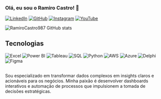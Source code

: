 ### Olá, eu sou o Ramiro Castro! 👋

[![LinkedIn](https://img.shields.io/badge/LinkedIn-0077B5?style=for-the-badge&logo=linkedin&logoColor=white)](https://www.linkedin.com/in/ramiroglcastro/)
[![GitHub](https://img.shields.io/badge/GitHub-100000?style=for-the-badge&logo=github&logoColor=white)](https://github.com/RamiroCastro987)
[![Instagram](https://img.shields.io/badge/Instagram-E4405F?style=for-the-badge&logo=instagram&logoColor=white)](https://www.instagram.com/ramiro.gl.castro?igsh=MXE4NWh1cTBxZTF4dQ==)
[![YouTube](https://img.shields.io/badge/YouTube-FF0000?style=for-the-badge&logo=youtube&logoColor=white)]()

![RamiroCastro987 GitHub stats](https://github-readme-stats.vercel.app/api?username=RamiroCastro987&show_icons=true&theme=highcontrast)

## Tecnologias

<div style="display: inline_block">
  <img align="center" alt="Excel" src="https://img.shields.io/badge/Microsoft_Excel-217346?style=for-the-badge&logo=microsoft-excel&logoColor=white" />
  <img align="center" alt="Power BI" src="https://img.shields.io/badge/PowerBI-F2C811?style=for-the-badge&logo=Power%20BI&logoColor=white" />
  <img align="center" alt="Tableau" src="https://img.shields.io/badge/Tableau-E97627?style=for-the-badge&logo=Tableau&logoColor=white" />
  <img align="center" alt="SQL" src="https://img.shields.io/badge/Microsoft%20SQL%20Server-CC2927?style=for-the-badge&logo=microsoft%20sql%20server&logoColor=white" />
  <img align="center" alt="Python" src="https://img.shields.io/badge/Python-3776AB?style=for-the-badge&logo=python&logoColor=white" />
  <img align="center" alt="AWS" src="https://img.shields.io/badge/Amazon_AWS-FF9900?style=for-the-badge&logo=amazonaws&logoColor=white" />
  <img align="center" alt="Azure" src="https://img.shields.io/badge/Azure_DevOps-0078D7?style=for-the-badge&logo=azure-devops&logoColor=white" />
  <img align="center" alt="Delphi" src="https://img.shields.io/badge/Delphi_RAD_Studio-B22222?style=for-the-badge&logo=delphi&logoColor=white" />
  <img align="center" alt="Figma" src="https://img.shields.io/badge/Figma-F24E1E?style=for-the-badge&logo=figma&logoColor=white" />
</div><br/>

Sou especializado em transformar dados complexos em insights claros e acionáveis para os negócios. Minha paixão é desenvolver dashboards interativos e automação de processos que impulsionem a tomada de decisões estratégicas.

